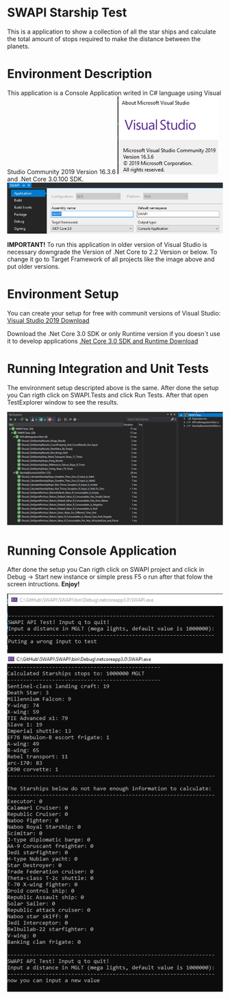 # SWAPI Starship Test
This is a application to show a collection of all the star ships and calculate the total amount of stops required to make the distance between the planets.

# Environment Description
This application is a Console Application writed in C# language using Visual Studio Community 2019 Version 16.3.6 
![Image of VS2019](https://github.com/jesselemos/SWAPI/blob/master/Documentation/Images/VS2019.PNG)
and .Net Core 3.0.100 SDK.
![Image of NetCore](https://github.com/jesselemos/SWAPI/blob/master/Documentation/Images/NetCoreVersion.PNG?raw=true)

**IMPORTANT!**
To run this application in older version of Visual Studio is necessary downgrade the Version of .Net Core to 2.2 Version or below.
To change it go to Target Framework of all projects like the image above and put older versions.

# Environment Setup
You can create your setup for free with communit versions of Visual Studio:
[Visual Studio 2019 Download](https://visualstudio.microsoft.com/downloads)

Download the .Net Core 3.0 SDK or only Runtime version if you doesn´t use it to develop applications
[.Net Core 3.0 SDK and Runtime Download](https://dotnet.microsoft.com/download/dotnet-core/3.0)


# Running Integration and Unit Tests
The environment setup descripted above is the same. After done the setup you Can rigth click on SWAPI.Tests and click Run Tests. After that open TestExplorer window to see the results.

![Image of Tests](https://github.com/jesselemos/SWAPI/blob/master/Documentation/Images/Tests.PNG?raw=true)

# Running Console Application
After done the setup you Can rigth click on SWAPI project and click in Debug -> Start new instance or simple press F5 o run after that folow the screen intructions. 
**Enjoy!**

![Image of App 1](https://github.com/jesselemos/SWAPI/blob/master/Documentation/Images/App1.PNG?raw=true)
![Image of App 1](https://github.com/jesselemos/SWAPI/blob/master/Documentation/Images/App2.PNG?raw=true)
